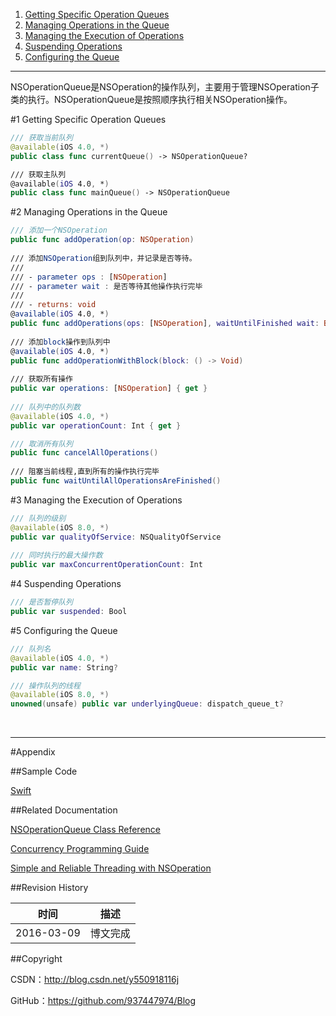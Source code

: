 1. [Getting Specific Operation Queues](#1)
2. [Managing Operations in the Queue](#2)
3. [Managing the Execution of Operations](#3)
4. [Suspending Operations](#4)
5. [Configuring the Queue](#5)

----

NSOperationQueue是NSOperation的操作队列，主要用于管理NSOperation子类的执行。NSOperationQueue是按照顺序执行相关NSOperation操作。

#<a id="1">1 Getting Specific Operation Queues

```swift
/// 获取当前队列
@available(iOS 4.0, *)
public class func currentQueue() -> NSOperationQueue?

/// 获取主队列
@available(iOS 4.0, *)
public class func mainQueue() -> NSOperationQueue
```

#<a id="2">2 Managing Operations in the Queue

```swift
/// 添加一个NSOperation
public func addOperation(op: NSOperation)
    
/// 添加NSOperation组到队列中，并记录是否等待。
///
/// - parameter ops : [NSOperation]
/// - parameter wait : 是否等待其他操作执行完毕
///
/// - returns: void
@available(iOS 4.0, *)
public func addOperations(ops: [NSOperation], waitUntilFinished wait: Bool)
    
/// 添加block操作到队列中
@available(iOS 4.0, *)
public func addOperationWithBlock(block: () -> Void)
    
/// 获取所有操作
public var operations: [NSOperation] { get }
    
/// 队列中的队列数
@available(iOS 4.0, *)
public var operationCount: Int { get }

/// 取消所有队列
public func cancelAllOperations()
    
/// 阻塞当前线程,直到所有的操作执行完毕
public func waitUntilAllOperationsAreFinished()    
```

#<a id="3">3 Managing the Execution of Operations

```swift
/// 队列的级别
@available(iOS 8.0, *)
public var qualityOfService: NSQualityOfService
    
/// 同时执行的最大操作数
public var maxConcurrentOperationCount: Int
```

#<a id="4">4 Suspending Operations

```swift
/// 是否暂停队列
public var suspended: Bool
```

#<a id="5">5 Configuring the Queue

```swift
/// 队列名
@available(iOS 4.0, *)
public var name: String?

/// 操作队列的线程
@available(iOS 8.0, *)
unowned(unsafe) public var underlyingQueue: dispatch_queue_t?
```

&#160;

----------

#Appendix

##Sample Code

[Swift](https://github.com/937447974/Swift)

##Related Documentation

[NSOperationQueue Class Reference](https://developer.apple.com/library/ios/documentation/Cocoa/Reference/NSOperationQueue_class/index.html)

[Concurrency Programming Guide](https://developer.apple.com/library/ios/documentation/General/Conceptual/ConcurrencyProgrammingGuide/Introduction/Introduction.html)

[Simple and Reliable Threading with NSOperation](https://developer.apple.com/library/ios/technotes/tn2109/_index.html)

##Revision History

| 时间 | 描述 |
| ---- | ---- |
| 2016-03-09 | 博文完成 |

##Copyright

CSDN：http://blog.csdn.net/y550918116j

GitHub：https://github.com/937447974/Blog
